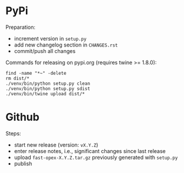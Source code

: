 PyPi
====

Preparation:

* increment version in `setup.py`
* add new changelog section in `CHANGES.rst`
* commit/push all changes

Commands for releasing on pypi.org (requires twine >= 1.8.0):

```
find -name "*~" -delete
rm dist/*
./venv/bin/python setup.py clean
./venv/bin/python setup.py sdist
./venv/bin/twine upload dist/*
```


Github
======

Steps:

* start new release (version: `vX.Y.Z`)
* enter release notes, i.e., significant changes since last release
* upload `fast-opex-X.Y.Z.tar.gz` previously generated with `setup.py`
* publish


